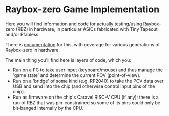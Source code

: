 # Raybox-zero Game Implementation

Here you will find information and code for actually testing/using Raybox-zero (RBZ) in hardware, in particular ASICs fabricated with Tiny Tapeout and/or Efabless.

There is [documentation](./doc/README.md) for this, with coverage for various generations of Raybox-zero in hardware.

The main thing you'll find here is layers of code, which you:
*   Run on a PC to take user input (keyboard/mouse) and thus manage the 'game state' and determine the current POV (point-of-view).
*   Run on a 'bridge' of some kind (e.g. RP2040) to take the POV data over USB and send into the chip (and otherwise control input pins of the chip).
*   Run as firmware on the chip's Caravel RISC-V CPU (if any); there is a run of RBZ that was pin-constrained so some of its pins could only be bit-banged internally by the CPU.

